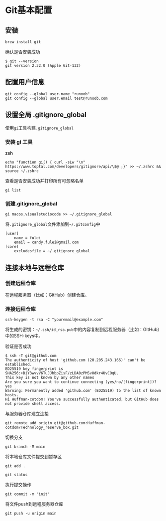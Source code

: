 # Git基本配置

## 安装

```shell
brew install git
```

确认是否安装成功

```shell
$ git --version
git version 2.32.0 (Apple Git-132)
```

## 配置用户信息

```shell
git config --global user.name "runoob"
git config --global user.email test@runoob.com
```

## 设置全局 .gitignore_global

使用`gi`工具构建`.gitignore_global`

### 安装 gi 工具

**zsh**

```shell
echo "function gi() { curl -sLw "\n" https://www.toptal.com/developers/gitignore/api/\$@ ;}" >> ~/.zshrc && source ~/.zshrc
```

查看是否安装成功并打印所有可忽略名单

```shell
gi list
```

### 创建.gitignore_global

```shell
gi macos,visualstudiocode >> ~/.gitignore_global
```

将`.gitignore_global`文件添加到`~/.gitconfig`中

```shell
[user]
	name = fulei
	email = candy.fulei@gmail.com
[core]
	excludesfile = ~/.gitignore_global
```

## 连接本地与远程仓库

### 创建远程仓库

在远程服务器（比如：GitHub）创建仓库。

### 连接远程仓库

```shell
ssh-keygen -t rsa -C "youremail@example.com"
```

将生成的密钥：`~/.ssh/id_rsa.pub`中的内容复制到远程服务器（比如：GItHub）中的SSH-keys中。

验证是否成功

```shell
$ ssh -T git@github.com
The authenticity of host 'github.com (20.205.243.166)' can't be established.
ED25519 key fingerprint is SHA256:+DiY3wvvV6TuJJhbpZisF/zLDA0zPMSvHdkr4UvCOqU.
This key is not known by any other names
Are you sure you want to continue connecting (yes/no/[fingerprint])? yes
Warning: Permanently added 'github.com' (ED25519) to the list of known hosts.
Hi Huffman-cotdom! You've successfully authenticated, but GitHub does not provide shell access.
```

与服务器仓库建立连接

```shell
git remote add origin git@github.com:Huffman-cotdom/Technology_reserve_box.git
```

切换分支

```shell
git branch -M main
```

将本地仓库文件提交到暂存区

```shell
git add .
```

```shell
git status
```

执行提交操作

```shell
git commit -m "init"
```

将文件push到远程服务器仓库

```shell
git push -u origin main
```







